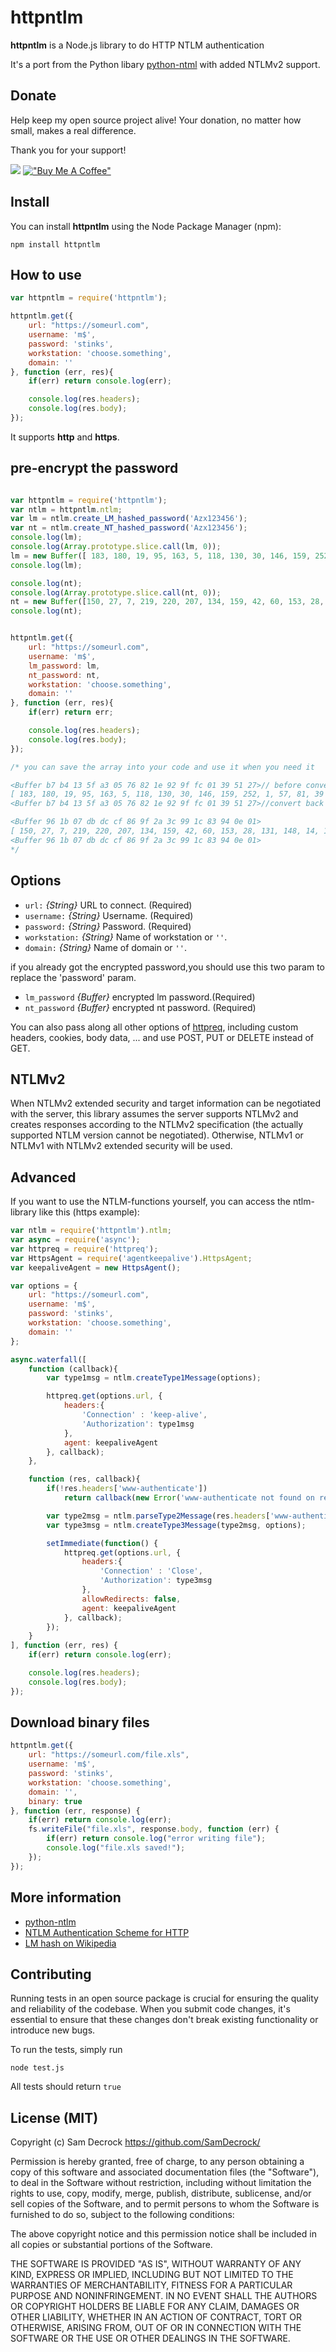 # httpntlm

__httpntlm__ is a Node.js library to do HTTP NTLM authentication

It's a port from the Python libary [python-ntml](https://code.google.com/p/python-ntlm/) with added NTLMv2 support.

## Donate

Help keep my open source project alive! Your donation, no matter how small, makes a real difference.

Thank you for your support!


[![](http://neat.be/paypal-donate-button.webp)](https://www.paypal.com/donate/?hosted_button_id=2CKNJLZJBW8ZC) [!["Buy Me A Coffee"](https://www.buymeacoffee.com/assets/img/custom_images/orange_img.png)](https://www.buymeacoffee.com/samdecrock)



## Install

You can install __httpntlm__ using the Node Package Manager (npm):

    npm install httpntlm

## How to use

```js
var httpntlm = require('httpntlm');

httpntlm.get({
    url: "https://someurl.com",
    username: 'm$',
    password: 'stinks',
    workstation: 'choose.something',
    domain: ''
}, function (err, res){
    if(err) return console.log(err);

    console.log(res.headers);
    console.log(res.body);
});
```

It supports __http__ and __https__.

## pre-encrypt the password
```js

var httpntlm = require('httpntlm');
var ntlm = httpntlm.ntlm;
var lm = ntlm.create_LM_hashed_password('Azx123456');
var nt = ntlm.create_NT_hashed_password('Azx123456');
console.log(lm);
console.log(Array.prototype.slice.call(lm, 0));
lm = new Buffer([ 183, 180, 19, 95, 163, 5, 118, 130, 30, 146, 159, 252, 1, 57, 81, 39 ]);
console.log(lm);

console.log(nt);
console.log(Array.prototype.slice.call(nt, 0));
nt = new Buffer([150, 27, 7, 219, 220, 207, 134, 159, 42, 60, 153, 28, 131, 148, 14, 1]);
console.log(nt);


httpntlm.get({
    url: "https://someurl.com",
    username: 'm$',
    lm_password: lm,
    nt_password: nt,
    workstation: 'choose.something',
    domain: ''
}, function (err, res){
    if(err) return err;

    console.log(res.headers);
    console.log(res.body);
});

/* you can save the array into your code and use it when you need it

<Buffer b7 b4 13 5f a3 05 76 82 1e 92 9f fc 01 39 51 27>// before convert to array
[ 183, 180, 19, 95, 163, 5, 118, 130, 30, 146, 159, 252, 1, 57, 81, 39 ]// convert to array
<Buffer b7 b4 13 5f a3 05 76 82 1e 92 9f fc 01 39 51 27>//convert back to buffer

<Buffer 96 1b 07 db dc cf 86 9f 2a 3c 99 1c 83 94 0e 01>
[ 150, 27, 7, 219, 220, 207, 134, 159, 42, 60, 153, 28, 131, 148, 14, 1 ]
<Buffer 96 1b 07 db dc cf 86 9f 2a 3c 99 1c 83 94 0e 01>
*/

```


## Options

- `url:`      _{String}_   URL to connect. (Required)
- `username:` _{String}_   Username. (Required)
- `password:` _{String}_   Password. (Required)
- `workstation:` _{String}_ Name of workstation or `''`.
- `domain:`   _{String}_   Name of domain or `''`.

if you already got the encrypted password,you should use this two param to replace the 'password' param.

- `lm_password` _{Buffer}_ encrypted lm password.(Required)
- `nt_password` _{Buffer}_ encrypted nt password. (Required)

You can also pass along all other options of [httpreq](https://github.com/SamDecrock/node-httpreq), including custom headers, cookies, body data, ... and use POST, PUT or DELETE instead of GET.

## NTLMv2

When NTLMv2 extended security and target information can be negotiated with the server, this library assumes
the server supports NTLMv2 and creates responses according to the NTLMv2 specification (the actually supported
NTLM version cannot be negotiated).
Otherwise, NTLMv1 or NTLMv1 with NTLMv2 extended security will be used.

## Advanced

If you want to use the NTLM-functions yourself, you can access the ntlm-library like this (https example):

```js
var ntlm = require('httpntlm').ntlm;
var async = require('async');
var httpreq = require('httpreq');
var HttpsAgent = require('agentkeepalive').HttpsAgent;
var keepaliveAgent = new HttpsAgent();

var options = {
    url: "https://someurl.com",
    username: 'm$',
    password: 'stinks',
    workstation: 'choose.something',
    domain: ''
};

async.waterfall([
    function (callback){
        var type1msg = ntlm.createType1Message(options);

        httpreq.get(options.url, {
            headers:{
                'Connection' : 'keep-alive',
                'Authorization': type1msg
            },
            agent: keepaliveAgent
        }, callback);
    },

    function (res, callback){
        if(!res.headers['www-authenticate'])
            return callback(new Error('www-authenticate not found on response of second request'));

        var type2msg = ntlm.parseType2Message(res.headers['www-authenticate']);
        var type3msg = ntlm.createType3Message(type2msg, options);

        setImmediate(function() {
            httpreq.get(options.url, {
                headers:{
                    'Connection' : 'Close',
                    'Authorization': type3msg
                },
                allowRedirects: false,
                agent: keepaliveAgent
            }, callback);
        });
    }
], function (err, res) {
    if(err) return console.log(err);

    console.log(res.headers);
    console.log(res.body);
});
```

## Download binary files

```javascript
httpntlm.get({
    url: "https://someurl.com/file.xls",
    username: 'm$',
    password: 'stinks',
    workstation: 'choose.something',
    domain: '',
    binary: true
}, function (err, response) {
    if(err) return console.log(err);
    fs.writeFile("file.xls", response.body, function (err) {
        if(err) return console.log("error writing file");
        console.log("file.xls saved!");
    });
});
```

## More information

* [python-ntlm](https://code.google.com/p/python-ntlm/)
* [NTLM Authentication Scheme for HTTP](http://www.innovation.ch/personal/ronald/ntlm.html)
* [LM hash on Wikipedia](http://en.wikipedia.org/wiki/LM_hash)

## Contributing

Running tests in an open source package is crucial for ensuring the quality and reliability of the codebase. When you submit code changes, it's essential to ensure that these changes don't break existing functionality or introduce new bugs.

To run the tests, simply run

    node test.js

All tests should return `true`


## License (MIT)

Copyright (c) Sam Decrock <https://github.com/SamDecrock/>

Permission is hereby granted, free of charge, to any person obtaining a copy
of this software and associated documentation files (the "Software"), to deal
in the Software without restriction, including without limitation the rights
to use, copy, modify, merge, publish, distribute, sublicense, and/or sell
copies of the Software, and to permit persons to whom the Software is
furnished to do so, subject to the following conditions:

The above copyright notice and this permission notice shall be included in
all copies or substantial portions of the Software.

THE SOFTWARE IS PROVIDED "AS IS", WITHOUT WARRANTY OF ANY KIND, EXPRESS OR
IMPLIED, INCLUDING BUT NOT LIMITED TO THE WARRANTIES OF MERCHANTABILITY,
FITNESS FOR A PARTICULAR PURPOSE AND NONINFRINGEMENT. IN NO EVENT SHALL THE
AUTHORS OR COPYRIGHT HOLDERS BE LIABLE FOR ANY CLAIM, DAMAGES OR OTHER
LIABILITY, WHETHER IN AN ACTION OF CONTRACT, TORT OR OTHERWISE, ARISING FROM,
OUT OF OR IN CONNECTION WITH THE SOFTWARE OR THE USE OR OTHER DEALINGS IN
THE SOFTWARE.
